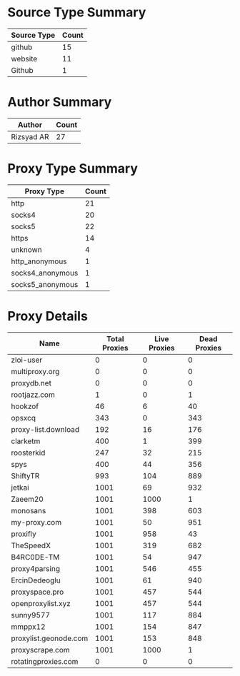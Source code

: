 # Source Type Summary

| Source Type | Count |
|-------------|-------|
| github | 15 |
| website | 11 |
| Github | 1 |


# Author Summary

| Author | Count |
|--------|-------|
| Rizsyad AR | 27 |


# Proxy Type Summary

| Proxy Type | Count |
|------------|-------|
| http | 21 |
| socks4 | 20 |
| socks5 | 22 |
| https | 14 |
| unknown | 4 |
| http_anonymous | 1 |
| socks4_anonymous | 1 |
| socks5_anonymous | 1 |


# Proxy Details

| Name | Total Proxies | Live Proxies | Dead Proxies |
|------|---------------|--------------|---------------|
| zloi-user | 0 | 0 | 0 |
| multiproxy.org | 0 | 0 | 0 |
| proxydb.net | 0 | 0 | 0 |
| rootjazz.com | 1 | 0 | 1 |
| hookzof | 46 | 6 | 40 |
| opsxcq | 343 | 0 | 343 |
| proxy-list.download | 192 | 16 | 176 |
| clarketm | 400 | 1 | 399 |
| roosterkid | 247 | 32 | 215 |
| spys | 400 | 44 | 356 |
| ShiftyTR | 993 | 104 | 889 |
| jetkai | 1001 | 69 | 932 |
| Zaeem20 | 1001 | 1000 | 1 |
| monosans | 1001 | 398 | 603 |
| my-proxy.com | 1001 | 50 | 951 |
| proxifly | 1001 | 958 | 43 |
| TheSpeedX | 1001 | 319 | 682 |
| B4RC0DE-TM | 1001 | 54 | 947 |
| proxy4parsing | 1001 | 546 | 455 |
| ErcinDedeoglu | 1001 | 61 | 940 |
| proxyspace.pro | 1001 | 457 | 544 |
| openproxylist.xyz | 1001 | 457 | 544 |
| sunny9577 | 1001 | 117 | 884 |
| mmppx12 | 1001 | 154 | 847 |
| proxylist.geonode.com | 1001 | 153 | 848 |
| proxyscrape.com | 1001 | 1000 | 1 |
| rotatingproxies.com | 0 | 0 | 0 |
